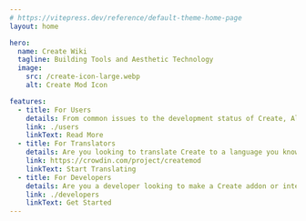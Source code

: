 ```yaml
---
# https://vitepress.dev/reference/default-theme-home-page
layout: home

hero:
  name: Create Wiki
  tagline: Building Tools and Aesthetic Technology
  image:
    src: /create-icon-large.webp
    alt: Create Mod Icon

features:
  - title: For Users
    details: From common issues to the development status of Create, All the info you need can be found here!
    link: ./users
    linkText: Read More
  - title: For Translators
    details: Are you looking to translate Create to a language you know? Our crowdin is a great place to get started with that!
    link: https://crowdin.com/project/createmod
    linkText: Start Translating
  - title: For Developers
    details: Are you a developer looking to make a Create addon or interact with Create's API? The API Docs have you covered!
    link: ./developers
    linkText: Get Started
---
```

